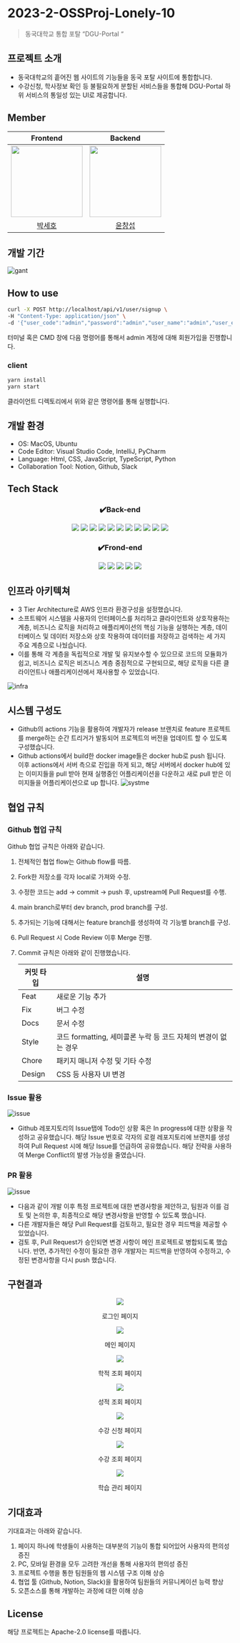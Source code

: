 # 2023-2-OSSProj-Lonely-10

> 동국대학교 통합 포탈 “DGU-Portal “

## 프로젝트 소개

- 동국대학교의 흩어진 웹 사이트의 기능들을 동국 포탈 사이트에 통합합니다.
- 수강신청, 학사정보 확인 등 불필요하게 분할된 서비스들을 통합해 DGU-Portal 하위 서비스의 통일성 있는 UI로 제공합니다.

## Member

<div align=center>

|                                   Frontend                                   |                                    Backend                                    |
| :--------------------------------------------------------------------------: | :---------------------------------------------------------------------------: |
| <img src="https://avatars.githubusercontent.com/u/34148750?v=4" width="160"> | <img src="https://avatars.githubusercontent.com/u/100412714?v=4" width="160"> |
|                     [박세호](https://github.com/sayyyho)                     |                     [윤창섭](https://github.com/kurtyoon)                     |

</div>

## 개발 기간

![gant](./document/image/gant.png)

## How to use

```sh
curl -X POST http://localhost/api/v1/user/signup \
-H "Content-Type: application/json" \
-d '{"user_code":"admin","password":"admin","user_name":"admin","user_email":"admin","department":"admin","semester":1,"major":"admin","phone_number":"010-1234-5678"}'
```

터미널 혹은 CMD 창에 다음 명령어를 통해서 admin 계정에 대해 회원가입을 진행합니다.

### client

```bash
yarn install
yarn start
```

클라이언트 디렉토리에서 위와 같은 명령어를 통해 실행합니다.

## 개발 환경

- OS: MacOS, Ubuntu
- Code Editor: Visual Studio Code, IntelliJ, PyCharm
- Language: Html, CSS, JavaScript, TypeScript, Python
- Collaboration Tool: Notion, Github, Slack
  <br>

## Tech Stack

<div align=center>

### ✔️Back-end

<img src="https://img.shields.io/badge/ubuntu-E95420?style=for-the-badge&logo=ubuntu&logoColor=white">
<img src="https://img.shields.io/badge/python-3776AB?style=for-the-badge&logo=python&logoColor=white">
<img src="https://img.shields.io/badge/java-007396?style=for-the-badge&logo=OpenJDK&logoColor=white">
<img src="https://img.shields.io/badge/Spring-6DB33F?style=for-the-badge&logo=Spring&logoColor=white">
<img src="https://img.shields.io/badge/spring%20boot-6DB33F?style=for-the-badge&logo=springboot&logoColor=white">
<img src="https://img.shields.io/badge/spring%20security-6DB33F?style=for-the-badge&logo=SPRING%20SECURITY&logoColor=white">
<img src="https://img.shields.io/badge/mysql-4479A1?style=for-the-badge&logo=mysql&logoColor=white">
<img src="https://img.shields.io/badge/amazon%20aws-232F3E?style=for-the-badge&logo=amazonaws&logoColor=white">
<img src="https://img.shields.io/badge/terraform-844FBA?style=for-the-badge&logo=terraform&logoColor=white">
<img src="https://img.shields.io/badge/GitHub Actions-2088FF?style=for-the-badge&logo=GitHub Actions&logoColor=white">
<img src="https://img.shields.io/badge/docker-2496ED?style=for-the-badge&logo=docker&logoColor=white">

### ✔️Frond-end

  <img src="https://img.shields.io/badge/html5-E34F26?style=for-the-badge&logo=html5&logoColor=white">
  <img src="https://img.shields.io/badge/css3-1572B6?style=for-the-badge&logo=css3&logoColor=white">
     <img src="https://img.shields.io/badge/javascript-F7DF1E?style=for-the-badge&logo=javascript&logoColor=black">
 <img src="https://img.shields.io/badge/TypeScript-007ACC?style=for-the-badge&logo=typescript&logoColor=white">
  <img src="https://img.shields.io/badge/Next.js-000000?style=for-the-badge&logo=Next.js&logoColor=white">

</div>

## 인프라 아키텍쳐

- 3 Tier Architecture로 AWS 인프라 환경구성을 설정했습니다.
- 소프트웨어 시스템을 사용자의 인터페이스를 처리하고 클라이언트와 상호작용하는 계층, 비즈니스 로직을 처리하고 애플리케이션의 핵심 기능을 실행하는 계층, 데이터베이스 및 데이터 저장소와 상호 작용하여 데이터를 저장하고 검색하는 세 가지 주요 계층으로 나눴습니다.
- 이를 통해 각 계층을 독립적으로 개발 및 유지보수할 수 있으므로 코드의 모듈화가 쉽고, 비즈니스 로직은 비즈니스 계층 중점적으로 구현되므로, 해당 로직을 다른 클라이언트나 애플리케이션에서 재사용할 수 있었습니다.

![infra](./document/image/infra.png)

## 시스템 구성도

- Github의 actions 기능을 활용하여 개발자가 release 브랜치로 feature 프로젝트를 merge하는 순간 트리거가 발동되어 프로젝트의 버전을 업데이트 할 수 있도록 구성했습니다.
- Github actions에서 build한 docker image들은 docker hub로 push 됩니다. 이후 actions에서 서버 측으로 진입을 하게 되고, 해당 서버에서 docker hub에 있는 이미지들을 pull 받아 현재 실행중인 어플리케이션을 다운하고 새로 pull 받은 이미지들을 어플리케이션으로 up 합니다.
  ![systme](./document/image/system.png)

## 협업 규칙

### Github 협업 규칙

Github 협업 규칙은 아래와 같습니다.

1. 전체적인 협업 flow는 Github flow를 따름.
2. Fork한 저장소를 각자 local로 가져와 수정.
3. 수정한 코드는 add -> commit -> push 후, upstream에 Pull Request를 수행.
4. main branch로부터 dev branch, prod branch를 구성.
5. 추가되는 기능에 대해서는 feature branch를 생성하여 각 기능별 branch를 구성.
6. Pull Request 시 Code Review 이후 Merge 진행.
7. Commit 규칙은 아래와 같이 진행했습니다.

   | 커밋 타입 | 설명                                                           |
   | --------- | -------------------------------------------------------------- |
   | Feat      | 새로운 기능 추가                                               |
   | Fix       | 버그 수정                                                      |
   | Docs      | 문서 수정                                                      |
   | Style     | 코드 formatting, 세미콜론 누락 등 코드 자체의 변경이 없는 경우 |
   | Chore     | 패키지 매니저 수정 및 기타 수정                                |
   | Design    | CSS 등 사용자 UI 변경                                          |

### Issue 활용

![issue](./document/image/issue.png)

- Github 레포지토리의 Issue탭에 Todo인 상황 혹은 In progress에 대한 상황을 작성하고 공유했습니다. 해당 Issue 번호로 각자의 로컬 레포지토리에 브랜치를 생성하여 Pull Request 시에 해당 Issue를 언급하여 공유했습니다. 해당 전략을 사용하여 Merge Conflict의 발생 가능성을 줄였습니다.

### PR 활용

![issue](./document/image/pr.png)

- 다음과 같이 개발 이후 특정 프로젝트에 대한 변경사항을 제안하고, 팀원과 이를 검토 및 논의한 후, 최종적으로 해당 변경사항을 반영할 수 있도록 했습니다.
- 다른 개발자들은 해당 Pull Request를 검토하고, 필요한 경우 피드백을 제공할 수 있었습니다.
- 검토 후, Pull Request가 승인되면 변경 사항이 메인 프로젝트로 병합되도록 했습니다. 반면, 추가적인 수정이 필요한 경우 개발자는 피드백을 반영하여 수정하고, 수정된 변경사항을 다시 push 했습니다.

## 구현결과

<div align=center>
<img src="./document/image/login.png">
<p>로그인 페이지</p>
<img src="./document/image/main.png">
<p>메인 페이지</p>
<img src="./document/image/info.png">
<p>학적 조회 페이지</p>
<img src="./document/image/grade.png">
<p>성적 조회 페이지</p>
<img src="./document/image/enroll.png">
<p>수강 신청 페이지</p>
<img src="./document/image/confirm.png">
<p>수강 조회 페이지</p>
<img src="./document/image/course.png">
<p>학습 관리 페이지</p>
</div>

## 기대효과

기대효과는 아래와 같습니다.

1. 페이지 하나에 학생들이 사용하는 대부분의 기능이 통합 되어있어 사용자의 편의성 증진
2. PC, 모바일 환경을 모두 고려한 개선을 통해 사용자의 편의성 증진
3. 프로젝트 수행을 통한 팀원들의 웹 시스템 구조 이해 상승
4. 협업 툴 (Github, Notion, Slack)을 활용하여 팀원들의 커뮤니케이션 능력 향상
5. 오픈소스를 통해 개발하는 과정에 대한 이해 상승

## License

해당 프로젝트는 Apache-2.0 license를 따릅니다.
